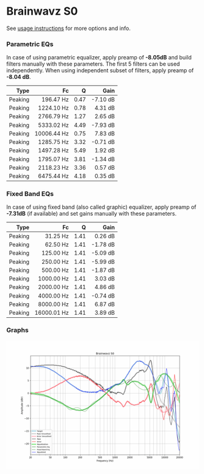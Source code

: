 # Brainwavz S0
See [usage instructions](https://github.com/jaakkopasanen/AutoEq#usage) for more options and info.

### Parametric EQs
In case of using parametric equalizer, apply preamp of **-8.05dB** and build filters manually
with these parameters. The first 5 filters can be used independently.
When using independent subset of filters, apply preamp of **-8.04 dB**.

| Type    | Fc          |    Q | Gain     |
|--------:|------------:|-----:|---------:|
| Peaking | 196.47 Hz   | 0.47 | -7.10 dB |
| Peaking | 1224.10 Hz  | 0.78 | 4.31 dB  |
| Peaking | 2766.79 Hz  | 1.27 | 2.65 dB  |
| Peaking | 5333.02 Hz  | 4.49 | -7.93 dB |
| Peaking | 10006.44 Hz | 0.75 | 7.83 dB  |
| Peaking | 1285.75 Hz  | 3.32 | -0.71 dB |
| Peaking | 1497.28 Hz  | 5.49 | 1.92 dB  |
| Peaking | 1795.07 Hz  | 3.81 | -1.34 dB |
| Peaking | 2118.23 Hz  | 3.36 | 0.57 dB  |
| Peaking | 6475.44 Hz  | 4.18 | 0.35 dB  |

### Fixed Band EQs
In case of using fixed band (also called graphic) equalizer, apply preamp of **-7.31dB**
(if available) and set gains manually with these parameters.

| Type    | Fc          |    Q | Gain     |
|--------:|------------:|-----:|---------:|
| Peaking | 31.25 Hz    | 1.41 | 0.26 dB  |
| Peaking | 62.50 Hz    | 1.41 | -1.78 dB |
| Peaking | 125.00 Hz   | 1.41 | -5.09 dB |
| Peaking | 250.00 Hz   | 1.41 | -5.99 dB |
| Peaking | 500.00 Hz   | 1.41 | -1.87 dB |
| Peaking | 1000.00 Hz  | 1.41 | 3.03 dB  |
| Peaking | 2000.00 Hz  | 1.41 | 4.86 dB  |
| Peaking | 4000.00 Hz  | 1.41 | -0.74 dB |
| Peaking | 8000.00 Hz  | 1.41 | 6.87 dB  |
| Peaking | 16000.01 Hz | 1.41 | 3.89 dB  |

### Graphs
![](./Brainwavz%20S0.png)